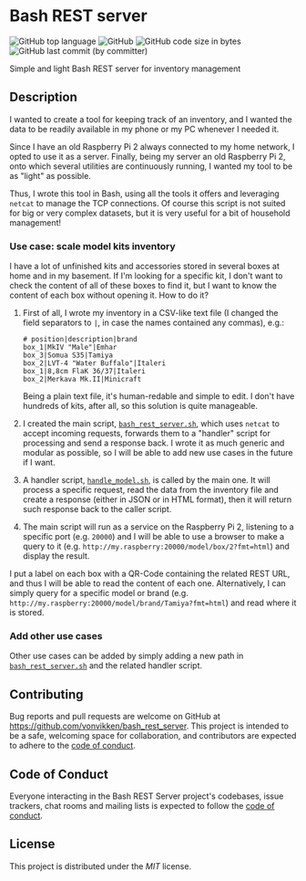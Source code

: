 # Bash REST server
![GitHub top language](https://img.shields.io/github/languages/top/Vonvikken/bash_rest_server)
![GitHub](https://img.shields.io/github/license/Vonvikken/bash_rest_server)
![GitHub code size in bytes](https://img.shields.io/github/languages/code-size/Vonvikken/bash_rest_server)
![GitHub last commit (by committer)](https://img.shields.io/github/last-commit/Vonvikken/bash_rest_server?color=firebrick)

Simple and light Bash REST server for inventory management

## Description
I wanted to create a tool for keeping track of an inventory, and I wanted the data to be readily available in my phone or my PC whenever I needed it.

Since I have an old Raspberry Pi 2 always connected to my home network, I opted to use it as a server. Finally, being my server an old Raspberry Pi 2, onto which several utilities are
continuously running, I wanted my tool to be as "light" as possible.

Thus, I wrote this tool in Bash, using all the tools it offers and leveraging `netcat` to manage the TCP connections. Of course this script is not suited for big or very complex
datasets, but it is very useful for a bit of household management!

### Use case: scale model kits inventory
I have a lot of unfinished kits and accessories stored in several boxes at home and in my basement. If I'm looking for a specific kit, I don't want to check the content of all of 
these boxes to find it, but I want to know the content of each box without opening it. How to do it?

1. First of all, I wrote my inventory in a CSV-like text file (I changed the field separators to `|`, in case the names contained any commas), e.g.:

   ```
   # position|description|brand
   box_1|MkIV "Male"|Emhar
   box_3|Somua S35|Tamiya
   box_2|LVT-4 "Water Buffalo"|Italeri
   box_1|8,8cm FlaK 36/37|Italeri
   box_2|Merkava Mk.II|Minicraft
   ```

   Being a plain text file, it's human-redable and simple to edit. I don't have hundreds of kits, after all, so this solution is quite manageable.
2. I created the main script, [`bash_rest_server.sh`](https://github.com/Vonvikken/bash_rest_server/blob/master/bash-rest-server.sh), which uses `netcat` to accept incoming requests,
   forwards them to a "handler" script for processing and send a response back. I wrote it as much generic and modular as    possible, so I will be able to add new use cases in the
   future if I want.
4. A handler script, [`handle_model.sh`](https://github.com/Vonvikken/bash_rest_server/blob/master/handle_model.sh), is called by the main one. It will process a specific request,
   read the data from the inventory file and create a response (either in JSON or in HTML format), then it will return such response back to the caller script.
5. The main script will run as a service on the Raspberry Pi 2, listening to a specific port (e.g. `20000`) and I will be able to use a browser to make a query to it
   (e.g. `http://my.raspberry:20000/model/box/2?fmt=html`) and display the result.

I put a label on each box with a QR-Code containing the related REST URL, and thus I will be able to read the content of each one. Alternatively, I can simply query for a specific
model or brand (e.g. `http://my.raspberry:20000/model/brand/Tamiya?fmt=html`) and read where it is stored.

### Add other use cases
Other use cases can be added by simply adding a new path in [`bash_rest_server.sh`](https://github.com/Vonvikken/bash_rest_server/blob/master/bash-rest-server.sh#L82) and the related
handler script.

## Contributing

Bug reports and pull requests are welcome on GitHub at https://github.com/vonvikken/bash_rest_server. This project is intended to be a safe, welcoming space for collaboration,
and contributors are expected to adhere to the [code of conduct](https://github.com/Vonvikken/bash_rest_server/blob/master/code_of_conduct.md).

## Code of Conduct

Everyone interacting in the Bash REST Server project's codebases, issue trackers, chat rooms and mailing lists is expected to follow the
[code of conduct](https://github.com/Vonvikken/bash_rest_server/blob/master/code_of_conduct.md).

## License

This project is distributed under the _MIT_ license.

